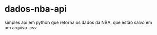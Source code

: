 # dados-nba-api
simples api em python que retorna os dados da NBA, que estão salvo em um arquivo .csv
